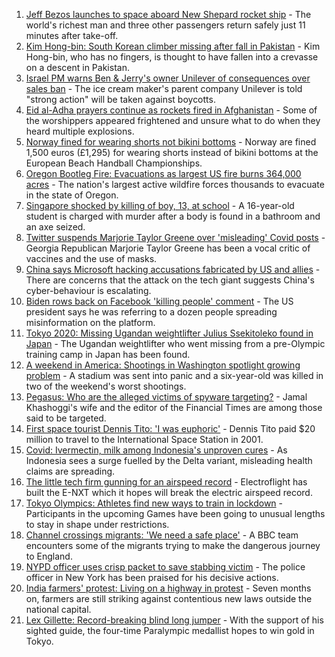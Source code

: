 1. [Jeff Bezos launches to space aboard New Shepard rocket ship](https://www.bbc.co.uk/news/science-environment-57849364) - The world's richest man and three other passengers return safely just 11 minutes after take-off.
2. [Kim Hong-bin: South Korean climber missing after fall in Pakistan](https://www.bbc.co.uk/news/world-asia-57898987) - Kim Hong-bin, who has no fingers, is thought to have fallen into a crevasse on a descent in Pakistan.
3. [Israel PM warns Ben & Jerry's owner Unilever of consequences over sales ban](https://www.bbc.co.uk/news/world-middle-east-57902243) - The ice cream maker's parent company Unilever is told "strong action" will be taken against boycotts.
4. [Eid al-Adha prayers continue as rockets fired in Afghanistan](https://www.bbc.co.uk/news/world-asia-57900618) - Some of the worshippers appeared frightened and unsure what to do when they heard multiple explosions.
5. [Norway fined for wearing shorts not bikini bottoms](https://www.bbc.co.uk/sport/handball/57890430) - Norway are fined 1,500 euros (£1,295) for wearing shorts instead of bikini bottoms at the European Beach Handball Championships.
6. [Oregon Bootleg Fire: Evacuations as largest US fire burns 364,000 acres](https://www.bbc.co.uk/news/world-us-canada-57890935) - The nation's largest active wildfire forces thousands to evacuate in the state of Oregon.
7. [Singapore shocked by killing of boy, 13, at school](https://www.bbc.co.uk/news/world-asia-57897762) - A 16-year-old student is charged with murder after a body is found in a bathroom and an axe seized.
8. [Twitter suspends Marjorie Taylor Greene over 'misleading' Covid posts](https://www.bbc.co.uk/news/world-us-canada-57897401) - Georgia Republican Marjorie Taylor Greene has been a vocal critic of vaccines and the use of masks.
9. [China says Microsoft hacking accusations fabricated by US and allies](https://www.bbc.co.uk/news/world-asia-china-57898147) - There are concerns that the attack on the tech giant suggests China's cyber-behaviour is escalating.
10. [Biden rows back on Facebook 'killing people' comment](https://www.bbc.co.uk/news/technology-57901710) - The US president says he was referring to a dozen people spreading misinformation on the platform.
11. [Tokyo 2020: Missing Ugandan weightlifter Julius Ssekitoleko found in Japan](https://www.bbc.co.uk/sport/africa/57899727) - The Ugandan weightlifter who went missing from a pre-Olympic training camp in Japan has been found.
12. [A weekend in America: Shootings in Washington spotlight growing problem](https://www.bbc.co.uk/news/world-us-canada-57840801) - A stadium was sent into panic and a six-year-old was killed in two of the weekend's worst shootings.
13. [Pegasus: Who are the alleged victims of spyware targeting?](https://www.bbc.co.uk/news/world-57891506) - Jamal Khashoggi's wife and the editor of the Financial Times are among those said to be targeted.
14. [First space tourist Dennis Tito: 'I was euphoric'](https://www.bbc.co.uk/news/business-57891867) - Dennis Tito paid $20 million to travel to the International Space Station in 2001.
15. [Covid: Ivermectin, milk among Indonesia's unproven cures](https://www.bbc.co.uk/news/world-asia-pacific-57838033) - As Indonesia sees a surge fuelled by the Delta variant, misleading health claims are spreading.
16. [The little tech firm gunning for an airspeed record](https://www.bbc.co.uk/news/business-57747128) - Electroflight has built the E-NXT which it hopes will break the electric airspeed record.
17. [Tokyo Olympics: Athletes find new ways to train in lockdown](https://www.bbc.co.uk/news/world-asia-57887074) - Participants in the upcoming Games have been going to unusual lengths to stay in shape under restrictions.
18. [Channel crossings migrants: 'We need a safe place'](https://www.bbc.co.uk/news/uk-57899177) - A BBC team encounters some of the migrants trying to make the dangerous journey to England.
19. [NYPD officer uses crisp packet to save stabbing victim](https://www.bbc.co.uk/news/world-us-canada-57885400) - The police officer in New York has been praised for his decisive actions.
20. [India farmers' protest: Living on a highway in protest](https://www.bbc.co.uk/news/world-asia-india-57863658) - Seven months on, farmers are still striking against contentious new laws outside the national capital.
21. [Lex Gillette: Record-breaking blind long jumper](https://www.bbc.co.uk/news/disability-57851104) - With the support of his sighted guide, the four-time Paralympic medallist hopes to win gold in Tokyo.
